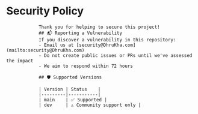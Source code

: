 # Security Policy
                Thank you for helping to secure this project!
                ## 📬 Reporting a Vulnerability
                If you discover a vulnerability in this repository:
                - Email us at [security@DhruKha.com](mailto:security@DhruKha.com)
                - Do not create public issues or PRs until we've assessed the impact
                - We aim to respond within 72 hours

                ## 🛡️ Supported Versions

                | Version | Status    |
                |---------|-----------|
                | main    | ✅ Supported |
                | dev     | ⚠️ Community support only |
                